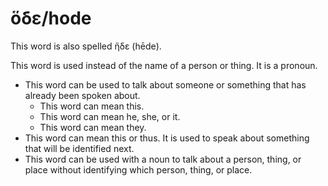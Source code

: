 # ὅδε/hode
This word is also spelled ἤδε (hēde).

This word is used instead of the name of a person or thing. It is a pronoun. 

* This word can be used to talk about someone or something that has already been spoken about.
    * This word can mean this.
    * This word can mean he, she, or it.
    * This word can mean they. 
* This word can mean this or thus. It is used to speak about something that will be identified next.
* This word can be used with a noun to talk about a person, thing, or  place without identifying which person, thing, or place.
